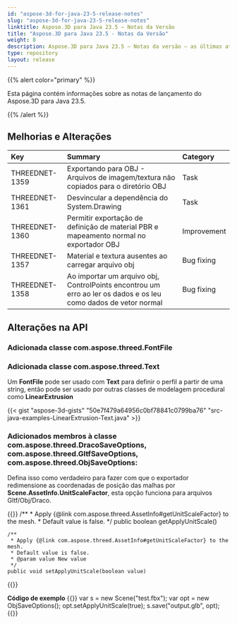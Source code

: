 ```yaml
---
id: "aspose-3d-for-java-23-5-release-notes"
slug: "aspose-3d-for-java-23-5-release-notes"
linktitle: Aspose.3D para Java 23.5 – Notas da Versão
title: "Aspose.3D para Java 23.5 - Notas da Versão"
weight: 8
description: Aspose.3D para Java 23.5 – Notas da versão – as últimas atualizações e correções.
type: repository
layout: release
---
```


{{% alert color="primary" %}}

Esta página contém informações sobre as notas de lançamento do Aspose.3D para Java 23.5.

{{% /alert %}}
## **Melhorias e Alterações**

|**Key**|**Summary**|**Category**|
| :- | :- | :- |
| THREEDNET-1359 | Exportando para OBJ - Arquivos de imagem/textura não copiados para o diretório OBJ  | Task |
| THREEDNET-1361 | Desvincular a dependência do System.Drawing | Task |
| THREEDNET-1360 | Permitir exportação de definição de material PBR e mapeamento normal no exportador OBJ | Improvement |
| THREEDNET-1357 | Material e textura ausentes ao carregar arquivo obj | Bug fixing |
| THREEDNET-1358 | Ao importar um arquivo obj, ControlPoints encontrou um erro ao ler os dados e os leu como dados de vetor normal | Bug fixing |



## Alterações na API ##

### Adicionada classe **com.aspose.threed.FontFile**
### Adicionada classe **com.aspose.threed.Text**

Um **FontFile** pode ser usado com **Text** para definir o perfil a partir de uma string, então pode ser usado por outras classes de modelagem procedural como **LinearExtrusion**


{{< gist "aspose-3d-gists" "50e7f479a64956c0bf78841c0799ba76" "src-java-examples-LinearExtrusion-Text.java" >}}




### Adicionados membros à classe **com.aspose.threed.DracoSaveOptions**, **com.aspose.threed.GltfSaveOptions**, **com.aspose.threed.ObjSaveOptions**:

Defina isso como verdadeiro para fazer com que o exportador redimensione as coordenadas de posição das malhas por **Scene.AssetInfo.UnitScaleFactor**, esta opção funciona para arquivos Gltf/Obj/Draco.

{{<highlight java>}}
    /**
     * Apply {@link com.aspose.threed.AssetInfo#getUnitScaleFactor} to the mesh.
     * Default value is false.
     */
    public boolean getApplyUnitScale()
    
    /**
     * Apply {@link com.aspose.threed.AssetInfo#getUnitScaleFactor} to the mesh.
     * Default value is false.
     * @param value New value
     */
    public void setApplyUnitScale(boolean value)

{{</highlight>}}

**Código de exemplo**
{{<highlight java>}}
    var s = new Scene("test.fbx");
    var opt = new ObjSaveOptions();
    opt.setApplyUnitScale(true);
    s.save("output.glb", opt);
{{</highlight>}}